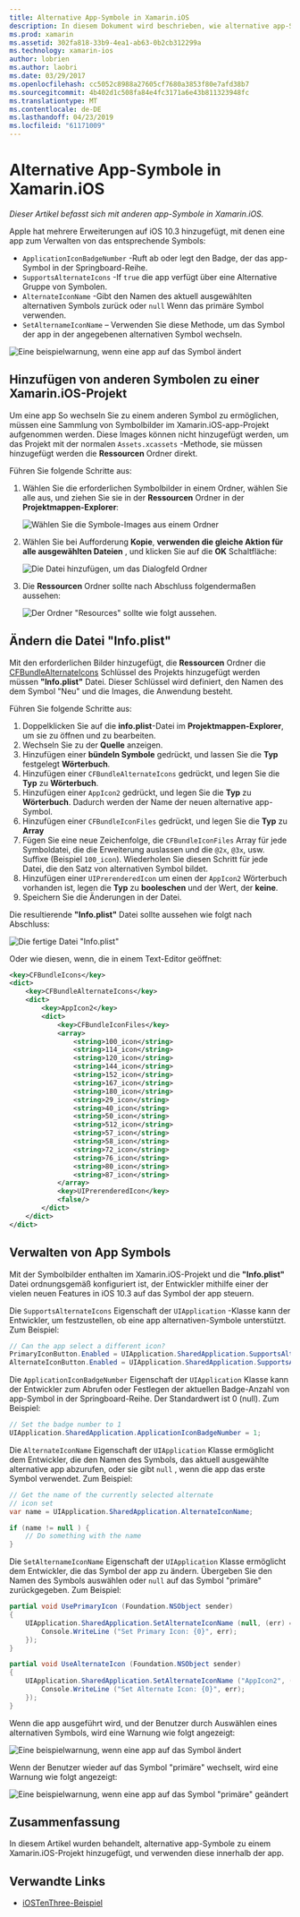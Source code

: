 ```yaml
---
title: Alternative App-Symbole in Xamarin.iOS
description: In diesem Dokument wird beschrieben, wie alternative app-Symbole in Xamarin.iOS verwendet wird. Es wird erläutert, wie Sie diese Symbole ein Xamarin.iOS-Projekt hinzufügen, ändern Sie die Datei "Info.plist" und Informationen zur programmgesteuerten Verwaltung von app Symbols.
ms.prod: xamarin
ms.assetid: 302fa818-33b9-4ea1-ab63-0b2cb312299a
ms.technology: xamarin-ios
author: lobrien
ms.author: laobri
ms.date: 03/29/2017
ms.openlocfilehash: cc5052c8988a27605cf7680a3853f80e7afd38b7
ms.sourcegitcommit: 4b402d1c508fa84e4fc3171a6e43b811323948fc
ms.translationtype: MT
ms.contentlocale: de-DE
ms.lasthandoff: 04/23/2019
ms.locfileid: "61171009"
---
```

# <a name="alternate-app-icons-in-xamarinios"></a>Alternative App-Symbole in Xamarin.iOS

_Dieser Artikel befasst sich mit anderen app-Symbole in Xamarin.iOS._

Apple hat mehrere Erweiterungen auf iOS 10.3 hinzugefügt, mit denen eine app zum Verwalten von das entsprechende Symbols:

 - `ApplicationIconBadgeNumber` -Ruft ab oder legt den Badge, der das app-Symbol in der Springboard-Reihe.
 - `SupportsAlternateIcons` -If `true` die app verfügt über eine Alternative Gruppe von Symbolen.
 - `AlternateIconName` -Gibt den Namen des aktuell ausgewählten alternativen Symbols zurück oder `null` Wenn das primäre Symbol verwenden.
 - `SetAlternameIconName` – Verwenden Sie diese Methode, um das Symbol der app in der angegebenen alternativen Symbol wechseln.

![](alternate-app-icons-images/icons04.png "Eine beispielwarnung, wenn eine app auf das Symbol ändert")

<a name="Adding-Alternate-Icons" />

## <a name="adding-alternate-icons-to-a-xamarinios-project"></a>Hinzufügen von anderen Symbolen zu einer Xamarin.iOS-Projekt

Um eine app So wechseln Sie zu einem anderen Symbol zu ermöglichen, müssen eine Sammlung von Symbolbilder im Xamarin.iOS-app-Projekt aufgenommen werden. Diese Images können nicht hinzugefügt werden, um das Projekt mit der normalen `Assets.xcassets` -Methode, sie müssen hinzugefügt werden die **Ressourcen** Ordner direkt.

Führen Sie folgende Schritte aus:

1. Wählen Sie die erforderlichen Symbolbilder in einem Ordner, wählen Sie alle aus, und ziehen Sie sie in der **Ressourcen** Ordner in der **Projektmappen-Explorer**:

    ![](alternate-app-icons-images/icons00.png "Wählen Sie die Symbole-Images aus einem Ordner")

2. Wählen Sie bei Aufforderung **Kopie**, **verwenden die gleiche Aktion für alle ausgewählten Dateien** , und klicken Sie auf die **OK** Schaltfläche:

    ![](alternate-app-icons-images/icons02.png "Die Datei hinzufügen, um das Dialogfeld Ordner")

3. Die **Ressourcen** Ordner sollte nach Abschluss folgendermaßen aussehen:

    ![](alternate-app-icons-images/icons01.png "Der Ordner \"Resources\" sollte wie folgt aussehen.")

<a name="Modifying-the-Info.plist-File" />

## <a name="modifying-the-infoplist-file"></a>Ändern die Datei "Info.plist"

Mit den erforderlichen Bilder hinzugefügt, die **Ressourcen** Ordner die [CFBundleAlternateIcons](https://developer.apple.com/library/content/documentation/General/Reference/InfoPlistKeyReference/Articles/CoreFoundationKeys.html#//apple_ref/doc/uid/TP40009249-SW13) Schlüssel des Projekts hinzugefügt werden müssen **"Info.plist"** Datei. Dieser Schlüssel wird definiert, den Namen des dem Symbol "Neu" und die Images, die Anwendung besteht.

Führen Sie folgende Schritte aus:

1. Doppelklicken Sie auf die **info.plist**-Datei im **Projektmappen-Explorer**, um sie zu öffnen und zu bearbeiten.
2. Wechseln Sie zu der **Quelle** anzeigen.
3. Hinzufügen einer **bündeln Symbole** gedrückt, und lassen Sie die **Typ** festgelegt **Wörterbuch**.
4. Hinzufügen einer `CFBundleAlternateIcons` gedrückt, und legen Sie die **Typ** zu **Wörterbuch**.
5. Hinzufügen einer `AppIcon2` gedrückt, und legen Sie die **Typ** zu **Wörterbuch**. Dadurch werden der Name der neuen alternative app-Symbol.
6. Hinzufügen einer `CFBundleIconFiles` gedrückt, und legen Sie die **Typ** zu **Array**
7. Fügen Sie eine neue Zeichenfolge, die `CFBundleIconFiles` Array für jede Symboldatei, die die Erweiterung auslassen und die `@2x`, `@3x`, usw. Suffixe (Beispiel `100_icon`). Wiederholen Sie diesen Schritt für jede Datei, die den Satz von alternativen Symbol bildet.
8. Hinzufügen einer `UIPrerenderedIcon` um einen der `AppIcon2` Wörterbuch vorhanden ist, legen die **Typ** zu **booleschen** und der Wert, der **keine**.
9. Speichern Sie die Änderungen in der Datei.

Die resultierende **"Info.plist"** Datei sollte aussehen wie folgt nach Abschluss:

![](alternate-app-icons-images/icons03.png "Die fertige Datei \"Info.plist\"")

Oder wie diesen, wenn, die in einem Text-Editor geöffnet:

```xml
<key>CFBundleIcons</key>
<dict>
    <key>CFBundleAlternateIcons</key>
    <dict>
        <key>AppIcon2</key>
        <dict>
            <key>CFBundleIconFiles</key>
            <array>
                <string>100_icon</string>
                <string>114_icon</string>
                <string>120_icon</string>
                <string>144_icon</string>
                <string>152_icon</string>
                <string>167_icon</string>
                <string>180_icon</string>
                <string>29_icon</string>
                <string>40_icon</string>
                <string>50_icon</string>
                <string>512_icon</string>
                <string>57_icon</string>
                <string>58_icon</string>
                <string>72_icon</string>
                <string>76_icon</string>
                <string>80_icon</string>
                <string>87_icon</string>
            </array>
            <key>UIPrerenderedIcon</key>
            <false/>
        </dict>
    </dict>
</dict>
```

<a name="Managing-the-Apps-Icon" />

## <a name="managing-the-apps-icon"></a>Verwalten von App Symbols 

Mit der Symbolbilder enthalten im Xamarin.iOS-Projekt und die **"Info.plist"** Datei ordnungsgemäß konfiguriert ist, der Entwickler mithilfe einer der vielen neuen Features in iOS 10.3 auf das Symbol der app steuern.

Die `SupportsAlternateIcons` Eigenschaft der `UIApplication` -Klasse kann der Entwickler, um festzustellen, ob eine app alternativen-Symbole unterstützt. Zum Beispiel:

```csharp
// Can the app select a different icon?
PrimaryIconButton.Enabled = UIApplication.SharedApplication.SupportsAlternateIcons;
AlternateIconButton.Enabled = UIApplication.SharedApplication.SupportsAlternateIcons;
```

Die `ApplicationIconBadgeNumber` Eigenschaft der `UIApplication` Klasse kann der Entwickler zum Abrufen oder Festlegen der aktuellen Badge-Anzahl von app-Symbol in der Springboard-Reihe. Der Standardwert ist 0 (null). Zum Beispiel:

```csharp
// Set the badge number to 1
UIApplication.SharedApplication.ApplicationIconBadgeNumber = 1;
```

Die `AlternateIconName` Eigenschaft der `UIApplication` Klasse ermöglicht dem Entwickler, die den Namen des Symbols, das aktuell ausgewählte alternative app abzurufen, oder sie gibt `null` , wenn die app das erste Symbol verwendet. Zum Beispiel:

```csharp
// Get the name of the currently selected alternate
// icon set
var name = UIApplication.SharedApplication.AlternateIconName;

if (name != null ) {
    // Do something with the name
}
```

Die `SetAlternameIconName` Eigenschaft der `UIApplication` Klasse ermöglicht dem Entwickler, die das Symbol der app zu ändern. Übergeben Sie den Namen des Symbols auswählen oder `null` auf das Symbol "primäre" zurückgegeben. Zum Beispiel:

```csharp
partial void UsePrimaryIcon (Foundation.NSObject sender)
{
    UIApplication.SharedApplication.SetAlternateIconName (null, (err) => {
        Console.WriteLine ("Set Primary Icon: {0}", err);
    });
}

partial void UseAlternateIcon (Foundation.NSObject sender)
{
    UIApplication.SharedApplication.SetAlternateIconName ("AppIcon2", (err) => {
        Console.WriteLine ("Set Alternate Icon: {0}", err);
    });
}
```

Wenn die app ausgeführt wird, und der Benutzer durch Auswählen eines alternativen Symbols, wird eine Warnung wie folgt angezeigt:

![](alternate-app-icons-images/icons04.png "Eine beispielwarnung, wenn eine app auf das Symbol ändert")

Wenn der Benutzer wieder auf das Symbol "primäre" wechselt, wird eine Warnung wie folgt angezeigt:

![](alternate-app-icons-images/icons05.png "Eine beispielwarnung, wenn eine app auf das Symbol \"primäre\" geändert")

<a name="Summary" />

## <a name="summary"></a>Zusammenfassung

In diesem Artikel wurden behandelt, alternative app-Symbole zu einem Xamarin.iOS-Projekt hinzugefügt, und verwenden diese innerhalb der app.



## <a name="related-links"></a>Verwandte Links

- [iOSTenThree-Beispiel](https://developer.xamarin.com/samples/ios/iOS10/iOSTenThree)
